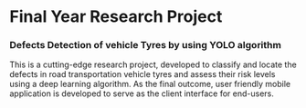 # Final Year Research Project

### Defects Detection of vehicle Tyres by using YOLO algorithm

This is a cutting-edge research project, developed to classify and locate the defects in road transportation vehicle tyres and assess their risk levels using a deep learning algorithm. As the final outcome, user friendly mobile application is developed to serve as the client interface for end-users.
